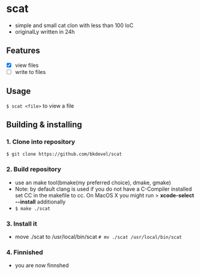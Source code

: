 # scat
- simple and small cat clon with less than 100 loC
- originalLy written in 24h

## Features
- [x] view files
- [ ] write to files

## Usage
`$ scat <file>` to view a file

## Building & installing
### 1. Clone into repository 
`$ git clone https://github.com/bkdevel/scat`
### 2. Build repository 
- use an make tool(bmake(my preferred choice), dmake, gmake)
- Note: by default clang is used if you do not have a C-Compiler installed set CC in the makefile to cc. On MacOS X you might run > **xcode-select --install** additionally
- `$ make ./scat`
### 3. Install it
- move ./scat to /usr/local/bin/scat
`# mv ./scat /usr/local/bin/scat`
### 4. Finnished
- you are now finnshed

